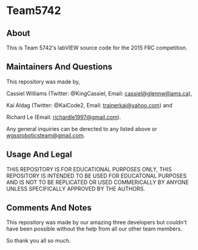 # Team5742

About
-----

This is Team 5742's labVIEW source code for the 2015 FRC competition.

Maintainers And Questions
-------------------------

This repository was made by,

Cassiel Williams (Twitter: @KingCassiel, Email: cassiel@glennwilliams.ca), 

Kai Aldag (Twitter: @KaiCode2, Email: trainerkai@yahoo.com) and

Richard Le (Email: richardle1997@gmail.com). 

Any general inquiries can be derected to any listed above or wgssroboticsteam@gmail.com.

Usage And Legal
---------------

THIS REPOSITORY IS FOR EDUCATIONAL PURPOSES ONLY, THIS REPOSITORY IS INTENDED TO BE USED FOR EDUCATONAL PURPOSES AND 
IS NOT TO BE REPLICATED OR USED COMMERICALLY BY ANYONE UNLESS SPECIFICALLY APPROVED BY THE AUTHORS.

Comments And Notes
------------------

This repository was made by our amazing three developers but couldn't have been possible without the help from all our
other team members. 

So thank you all so much.
